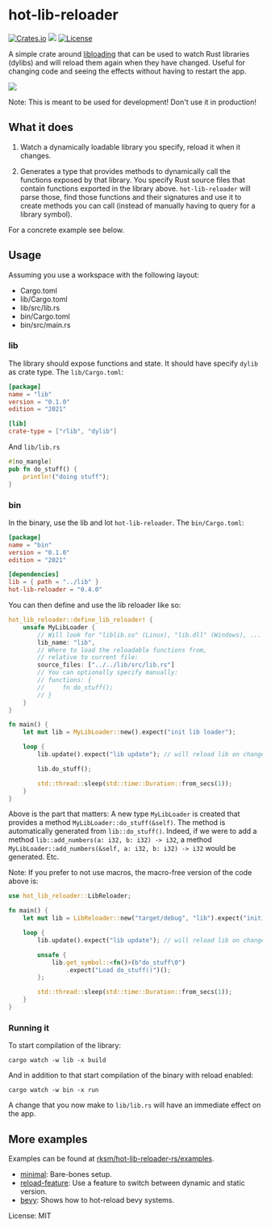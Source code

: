 # hot-lib-reloader


[![Crates.io](https://img.shields.io/crates/v/hot-lib-reloader)](https://crates.io/crates/hot-lib-reloader)
[![](https://docs.rs/structopt/badge.svg)](https://docs.rs/hot-lib-reloader)
[![License](https://img.shields.io/crates/l/hot-lib-reloader?color=informational&logo=mit)](/LICENSE.md)

<!--
[![Crates.io](https://img.shields.io/crates/d/hot-lib-reloader)](https://crates.io/crates/hot-lib-reloader)
 -->

A simple crate around [libloading](https://crates.io/crates/libloading) that can be used to watch Rust libraries (dylibs) and will reload them again when they have changed.
Useful for changing code and seeing the effects without having to restart the app.

![](doc/hot-reload-demo.gif)

Note: This is meant to be used for development! Don't use it in production!

## What it does

1. Watch a dynamically loadable library you specify, reload it when it changes.

2. Generates a type that provides methods to dynamically call the functions exposed by that library.
You specify Rust source files that contain functions exported in the library above.
`hot-lib-reloader` will parse those, find those functions and their signatures and use it to create methods you can call (instead of manually having to query for a library symbol).

For a concrete example see below.

## Usage

Assuming you use a workspace with the following layout:

- Cargo.toml
- lib/Cargo.toml
- lib/src/lib.rs
- bin/Cargo.toml
- bin/src/main.rs

### lib

The library should expose functions and state. It should have specify `dylib` as crate type. The `lib/Cargo.toml`:

```toml
[package]
name = "lib"
version = "0.1.0"
edition = "2021"

[lib]
crate-type = ["rlib", "dylib"]
```

And `lib/lib.rs`

```rust
#[no_mangle]
pub fn do_stuff() {
    println!("doing stuff");
}
```

### bin

In the binary, use the lib and lot `hot-lib-reloader`. The `bin/Cargo.toml`:

```toml
[package]
name = "bin"
version = "0.1.0"
edition = "2021"

[dependencies]
lib = { path = "../lib" }
hot-lib-reloader = "0.4.0"
```

You can then define and use the lib reloader like so:

```rust
hot_lib_reloader::define_lib_reloader! {
    unsafe MyLibLoader {
        // Will look for "liblib.so" (Linux), "lib.dll" (Windows), ...
        lib_name: "lib",
        // Where to load the reloadable functions from,
        // relative to current file:
        source_files: ["../../lib/src/lib.rs"]
        // You can optionally specify manually:
        // functions: {
        //     fn do_stuff();
        // }
    }
}

fn main() {
    let mut lib = MyLibLoader::new().expect("init lib loader");

    loop {
        lib.update().expect("lib update"); // will reload lib on change

        lib.do_stuff();

        std::thread::sleep(std::time::Duration::from_secs(1));
    }
}

```

Above is the part that matters: A new type `MyLibLoader` is created that provides a method `MyLibLoader::do_stuff(&self)`.
The method is automatically generated from `lib::do_stuff()`.
Indeed, if we were to add a method `lib::add_numbers(a: i32, b: i32) -> i32`, a method `MyLibLoader::add_numbers(&self, a: i32, b: i32) -> i32` would be generated. Etc.

Note: If you prefer to not use macros, the macro-free version of the code above is:

```rust
use hot_lib_reloader::LibReloader;

fn main() {
    let mut lib = LibReloader::new("target/debug", "lib").expect("initial load the lib");

    loop {
        lib.update().expect("lib update"); // will reload lib on change

        unsafe {
            lib.get_symbol::<fn()>(b"do_stuff\0")
                .expect("Load do_stuff()")();
        };

        std::thread::sleep(std::time::Duration::from_secs(1));
    }
}
```

### Running it

To start compilation of the library:

```shell
cargo watch -w lib -x build
```

And in addition to that start compilation of the binary with reload enabled:

```shell
cargo watch -w bin -x run
```

A change that you now make to `lib/lib.rs` will have an immediate effect on the app.


## More examples

Examples can be found at [rksm/hot-lib-reloader-rs/examples](https://github.com/rksm/hot-lib-reloader-rs/tree/master/examples).

- [minimal](https://github.com/rksm/hot-lib-reloader-rs/tree/master/examples/minimal): Bare-bones setup.
- [reload-feature](https://github.com/rksm/hot-lib-reloader-rs/tree/master/examples/reload-feature): Use a feature to switch between dynamic and static version.
- [bevy](https://github.com/rksm/hot-lib-reloader-rs/tree/master/examples/bevy): Shows how to hot-reload bevy systems.


License: MIT

